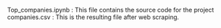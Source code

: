 Top_companies.ipynb : This file contains the source code for the project
companies.csv : This is the resulting file after web scraping.
